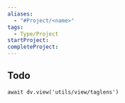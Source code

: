 ```yaml
---
aliases:
  - "#Project/<name>"
tags:
  - Type/Project
startProject: 
completeProject: 
---
```


## Todo

```dataviewjs
await dv.view('utils/view/taglens')
```